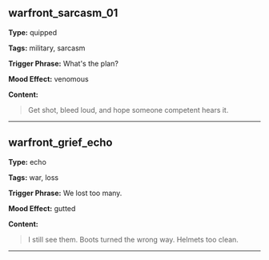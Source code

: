 ## warfront_sarcasm_01
**Type:** quipped

**Tags:** military, sarcasm

**Trigger Phrase:** What's the plan?

**Mood Effect:** venomous

**Content:**
> Get shot, bleed loud, and hope someone competent hears it.

---

## warfront_grief_echo
**Type:** echo

**Tags:** war, loss

**Trigger Phrase:** We lost too many.

**Mood Effect:** gutted

**Content:**
> I still see them. Boots turned the wrong way. Helmets too clean.

---

